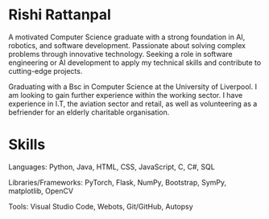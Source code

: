 # Rishi Rattanpal

A motivated Computer Science graduate with a strong foundation in AI, robotics, and software development. Passionate about solving complex problems through innovative technology. Seeking a role in software engineering or AI development to apply my technical skills and contribute to cutting-edge projects. 

Graduating with a Bsc in Computer Science at the University of Liverpool. I am looking to gain further experience within the working sector. I have experience in I.T, the aviation sector and retail, as well as volunteering as a befriender for an elderly charitable organisation.

# Skills

Languages: Python, Java, HTML, CSS, JavaScript, C, C#, SQL

Libraries/Frameworks: PyTorch, Flask, NumPy, Bootstrap, SymPy, matplotlib, OpenCV 

Tools: Visual Studio Code, Webots, Git/GitHub, Autopsy


